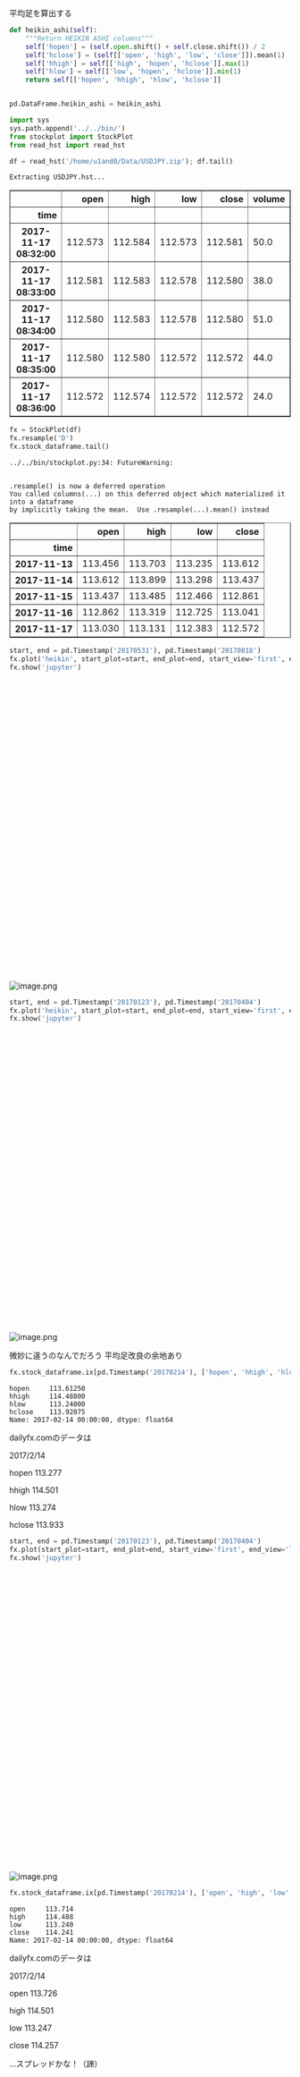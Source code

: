 
平均足を算出する

```python
def heikin_ashi(self):
    """Return HEIKIN ASHI columns"""
    self['hopen'] = (self.open.shift() + self.close.shift()) / 2
    self['hclose'] = (self[['open', 'high', 'low', 'close']]).mean(1)
    self['hhigh'] = self[['high', 'hopen', 'hclose']].max(1)
    self['hlow'] = self[['low', 'hopen', 'hclose']].min(1)
    return self[['hopen', 'hhigh', 'hlow', 'hclose']]


pd.DataFrame.heikin_ashi = heikin_ashi
```


```python
import sys
sys.path.append('../../bin/')
from stockplot import StockPlot
from read_hst import read_hst
```


<script>requirejs.config({paths: { 'plotly': ['https://cdn.plot.ly/plotly-latest.min']},});if(!window.Plotly) {{require(['plotly'],function(plotly) {window.Plotly=plotly;});}}</script>



```python
df = read_hst('/home/u1and0/Data/USDJPY.zip'); df.tail()
```

    Extracting USDJPY.hst...





<div>
<style scoped>
    .dataframe tbody tr th:only-of-type {
        vertical-align: middle;
    }

    .dataframe tbody tr th {
        vertical-align: top;
    }

    .dataframe thead th {
        text-align: right;
    }
</style>
<table border="1" class="dataframe">
  <thead>
    <tr style="text-align: right;">
      <th></th>
      <th>open</th>
      <th>high</th>
      <th>low</th>
      <th>close</th>
      <th>volume</th>
    </tr>
    <tr>
      <th>time</th>
      <th></th>
      <th></th>
      <th></th>
      <th></th>
      <th></th>
    </tr>
  </thead>
  <tbody>
    <tr>
      <th>2017-11-17 08:32:00</th>
      <td>112.573</td>
      <td>112.584</td>
      <td>112.573</td>
      <td>112.581</td>
      <td>50.0</td>
    </tr>
    <tr>
      <th>2017-11-17 08:33:00</th>
      <td>112.581</td>
      <td>112.583</td>
      <td>112.578</td>
      <td>112.580</td>
      <td>38.0</td>
    </tr>
    <tr>
      <th>2017-11-17 08:34:00</th>
      <td>112.580</td>
      <td>112.583</td>
      <td>112.578</td>
      <td>112.580</td>
      <td>51.0</td>
    </tr>
    <tr>
      <th>2017-11-17 08:35:00</th>
      <td>112.580</td>
      <td>112.580</td>
      <td>112.572</td>
      <td>112.572</td>
      <td>44.0</td>
    </tr>
    <tr>
      <th>2017-11-17 08:36:00</th>
      <td>112.572</td>
      <td>112.574</td>
      <td>112.572</td>
      <td>112.572</td>
      <td>24.0</td>
    </tr>
  </tbody>
</table>
</div>




```python
fx = StockPlot(df)
fx.resample('D')
fx.stock_dataframe.tail()
```

    ../../bin/stockplot.py:34: FutureWarning:
    
    
    .resample() is now a deferred operation
    You called columns(...) on this deferred object which materialized it into a dataframe
    by implicitly taking the mean.  Use .resample(...).mean() instead
    





<div>
<style scoped>
    .dataframe tbody tr th:only-of-type {
        vertical-align: middle;
    }

    .dataframe tbody tr th {
        vertical-align: top;
    }

    .dataframe thead th {
        text-align: right;
    }
</style>
<table border="1" class="dataframe">
  <thead>
    <tr style="text-align: right;">
      <th></th>
      <th>open</th>
      <th>high</th>
      <th>low</th>
      <th>close</th>
    </tr>
    <tr>
      <th>time</th>
      <th></th>
      <th></th>
      <th></th>
      <th></th>
    </tr>
  </thead>
  <tbody>
    <tr>
      <th>2017-11-13</th>
      <td>113.456</td>
      <td>113.703</td>
      <td>113.235</td>
      <td>113.612</td>
    </tr>
    <tr>
      <th>2017-11-14</th>
      <td>113.612</td>
      <td>113.899</td>
      <td>113.298</td>
      <td>113.437</td>
    </tr>
    <tr>
      <th>2017-11-15</th>
      <td>113.437</td>
      <td>113.485</td>
      <td>112.466</td>
      <td>112.861</td>
    </tr>
    <tr>
      <th>2017-11-16</th>
      <td>112.862</td>
      <td>113.319</td>
      <td>112.725</td>
      <td>113.041</td>
    </tr>
    <tr>
      <th>2017-11-17</th>
      <td>113.030</td>
      <td>113.131</td>
      <td>112.383</td>
      <td>112.572</td>
    </tr>
  </tbody>
</table>
</div>




```python
start, end = pd.Timestamp('20170531'), pd.Timestamp('20170818')
fx.plot('heikin', start_plot=start, end_plot=end, start_view='first', end_view='last')
fx.show('jupyter')
```


<div id="6ad69fc4-76d0-4a03-8eb9-c04ec82dd812" style="height: 525px; width: 100%;" class="plotly-graph-div"></div><script type="text/javascript">require(["plotly"], function(Plotly) { window.PLOTLYENV=window.PLOTLYENV || {};window.PLOTLYENV.BASE_URL="https://plot.ly";Plotly.newPlot("6ad69fc4-76d0-4a03-8eb9-c04ec82dd812", [{"type": "box", "x": ["2017-06-01", "2017-06-01", "2017-06-01", "2017-06-01", "2017-06-01", "2017-06-01", "2017-06-08", "2017-06-08", "2017-06-08", "2017-06-08", "2017-06-08", "2017-06-08", "2017-06-09", "2017-06-09", "2017-06-09", "2017-06-09", "2017-06-09", "2017-06-09", "2017-06-10", "2017-06-10", "2017-06-10", "2017-06-10", "2017-06-10", "2017-06-10", "2017-06-15", "2017-06-15", "2017-06-15", "2017-06-15", "2017-06-15", "2017-06-15", "2017-06-16", "2017-06-16", "2017-06-16", "2017-06-16", "2017-06-16", "2017-06-16", "2017-06-19", "2017-06-19", "2017-06-19", "2017-06-19", "2017-06-19", "2017-06-19", "2017-06-20", "2017-06-20", "2017-06-20", "2017-06-20", "2017-06-20", "2017-06-20", "2017-06-24", "2017-06-24", "2017-06-24", "2017-06-24", "2017-06-24", "2017-06-24", "2017-06-26", "2017-06-26", "2017-06-26", "2017-06-26", "2017-06-26", "2017-06-26", "2017-06-27", "2017-06-27", "2017-06-27", "2017-06-27", "2017-06-27", "2017-06-27", "2017-06-28", "2017-06-28", "2017-06-28", "2017-06-28", "2017-06-28", "2017-06-28", "2017-06-29", "2017-06-29", "2017-06-29", "2017-06-29", "2017-06-29", "2017-06-29", "2017-06-30", "2017-06-30", "2017-06-30", "2017-06-30", "2017-06-30", "2017-06-30", "2017-07-01", "2017-07-01", "2017-07-01", "2017-07-01", "2017-07-01", "2017-07-01", "2017-07-03", "2017-07-03", "2017-07-03", "2017-07-03", "2017-07-03", "2017-07-03", "2017-07-04", "2017-07-04", "2017-07-04", "2017-07-04", "2017-07-04", "2017-07-04", "2017-07-07", "2017-07-07", "2017-07-07", "2017-07-07", "2017-07-07", "2017-07-07", "2017-07-08", "2017-07-08", "2017-07-08", "2017-07-08", "2017-07-08", "2017-07-08", "2017-07-10", "2017-07-10", "2017-07-10", "2017-07-10", "2017-07-10", "2017-07-10", "2017-07-11", "2017-07-11", "2017-07-11", "2017-07-11", "2017-07-11", "2017-07-11", "2017-07-17", "2017-07-17", "2017-07-17", "2017-07-17", "2017-07-17", "2017-07-17", "2017-07-25", "2017-07-25", "2017-07-25", "2017-07-25", "2017-07-25", "2017-07-25", "2017-07-26", "2017-07-26", "2017-07-26", "2017-07-26", "2017-07-26", "2017-07-26", "2017-08-02", "2017-08-02", "2017-08-02", "2017-08-02", "2017-08-02", "2017-08-02", "2017-08-04", "2017-08-04", "2017-08-04", "2017-08-04", "2017-08-04", "2017-08-04", "2017-08-05", "2017-08-05", "2017-08-05", "2017-08-05", "2017-08-05", "2017-08-05", "2017-08-07", "2017-08-07", "2017-08-07", "2017-08-07", "2017-08-07", "2017-08-07", "2017-08-13", "2017-08-13", "2017-08-13", "2017-08-13", "2017-08-13", "2017-08-13", "2017-08-14", "2017-08-14", "2017-08-14", "2017-08-14", "2017-08-14", "2017-08-14", "2017-08-15", "2017-08-15", "2017-08-15", "2017-08-15", "2017-08-15", "2017-08-15", "2017-08-16", "2017-08-16", "2017-08-16", "2017-08-16", "2017-08-16", "2017-08-16"], "y": [110.669, 110.7885, 111.05474999999998, 111.05474999999998, 111.05474999999998, 111.471, 109.371, 109.582, 109.87625, 109.87625, 109.87625, 110.372, 109.727, 109.881, 110.20125000000002, 110.20125000000002, 110.20125000000002, 110.801, 110.1385, 110.1385, 110.312, 110.312, 110.312, 110.312, 109.258, 109.792, 110.16325, 110.16325, 110.16325, 110.968, 110.2135, 110.2135, 110.94600000000001, 110.94600000000001, 110.94600000000001, 111.406, 110.716, 110.838, 111.16999999999999, 111.16999999999999, 111.16999999999999, 111.589, 111.1875, 111.1875, 111.5015, 111.5015, 111.5015, 111.776, 111.2595, 111.2595, 111.263, 111.263, 111.263, 111.263, 111.11, 111.147, 111.5, 111.5, 111.5, 111.934, 111.452, 111.47800000000001, 112.013, 112.013, 112.013, 112.455, 111.819, 112.07249999999999, 112.19525, 112.19525, 112.19525, 112.405, 111.801, 112.27850000000001, 112.287, 112.287, 112.287, 112.915, 111.719, 112.21600000000001, 112.21825, 112.21825, 112.21825, 112.591, 112.2815, 112.2815, 112.42, 112.42, 112.42, 112.42, 112.049, 112.42, 112.73124999999999, 112.73124999999999, 112.73124999999999, 113.461, 112.70750000000001, 112.70750000000001, 113.19775, 113.19775, 113.19775, 113.44, 113.094, 113.218, 113.5755, 113.5755, 113.5755, 114.168, 113.52000000000001, 113.52000000000001, 113.894, 113.894, 113.894, 113.894, 113.848, 113.8555, 114.002, 114.002, 114.002, 114.291, 113.707, 113.9345, 114.0315, 114.0315, 114.0315, 114.485, 112.318, 112.444, 112.555, 112.555, 112.555, 112.856, 110.817, 111.084, 111.43, 111.43, 111.43, 111.946, 111.05, 111.4785, 111.55975, 111.55975, 111.55975, 112.184, 110.274, 110.29050000000001, 110.57825, 110.57825, 110.57825, 110.973, 109.833, 110.3785, 110.38674999999999, 110.38674999999999, 110.38674999999999, 111.039, 110.3375, 110.3375, 110.666, 110.666, 110.666, 110.666, 110.636, 110.666, 110.73325000000001, 110.73325000000001, 110.73325000000001, 110.908, 109.118, 109.118, 109.147, 109.147, 109.147, 109.147, 109.03, 109.147, 109.38475, 109.38475, 109.38475, 109.789, 109.36, 109.36, 110.17125, 110.17125, 110.17125, 110.837, 110.019, 110.126, 110.44075000000001, 110.44075000000001, 110.44075000000001, 110.938], "whiskerwidth": 0, "boxpoints": false, "fillcolor": "#3D9970", "showlegend": false, "name": "Increasing", "line": {"color": "#3D9970"}}, {"type": "box", "x": ["2017-05-31", "2017-05-31", "2017-05-31", "2017-05-31", "2017-05-31", "2017-05-31", "2017-06-02", "2017-06-02", "2017-06-02", "2017-06-02", "2017-06-02", "2017-06-02", "2017-06-03", "2017-06-03", "2017-06-03", "2017-06-03", "2017-06-03", "2017-06-03", "2017-06-05", "2017-06-05", "2017-06-05", "2017-06-05", "2017-06-05", "2017-06-05", "2017-06-06", "2017-06-06", "2017-06-06", "2017-06-06", "2017-06-06", "2017-06-06", "2017-06-07", "2017-06-07", "2017-06-07", "2017-06-07", "2017-06-07", "2017-06-07", "2017-06-11", "2017-06-11", "2017-06-11", "2017-06-11", "2017-06-11", "2017-06-11", "2017-06-12", "2017-06-12", "2017-06-12", "2017-06-12", "2017-06-12", "2017-06-12", "2017-06-13", "2017-06-13", "2017-06-13", "2017-06-13", "2017-06-13", "2017-06-13", "2017-06-14", "2017-06-14", "2017-06-14", "2017-06-14", "2017-06-14", "2017-06-14", "2017-06-17", "2017-06-17", "2017-06-17", "2017-06-17", "2017-06-17", "2017-06-17", "2017-06-18", "2017-06-18", "2017-06-18", "2017-06-18", "2017-06-18", "2017-06-18", "2017-06-21", "2017-06-21", "2017-06-21", "2017-06-21", "2017-06-21", "2017-06-21", "2017-06-22", "2017-06-22", "2017-06-22", "2017-06-22", "2017-06-22", "2017-06-22", "2017-06-23", "2017-06-23", "2017-06-23", "2017-06-23", "2017-06-23", "2017-06-23", "2017-06-25", "2017-06-25", "2017-06-25", "2017-06-25", "2017-06-25", "2017-06-25", "2017-07-05", "2017-07-05", "2017-07-05", "2017-07-05", "2017-07-05", "2017-07-05", "2017-07-06", "2017-07-06", "2017-07-06", "2017-07-06", "2017-07-06", "2017-07-06", "2017-07-09", "2017-07-09", "2017-07-09", "2017-07-09", "2017-07-09", "2017-07-09", "2017-07-12", "2017-07-12", "2017-07-12", "2017-07-12", "2017-07-12", "2017-07-12", "2017-07-13", "2017-07-13", "2017-07-13", "2017-07-13", "2017-07-13", "2017-07-13", "2017-07-14", "2017-07-14", "2017-07-14", "2017-07-14", "2017-07-14", "2017-07-14", "2017-07-15", "2017-07-15", "2017-07-15", "2017-07-15", "2017-07-15", "2017-07-15", "2017-07-16", "2017-07-16", "2017-07-16", "2017-07-16", "2017-07-16", "2017-07-16", "2017-07-18", "2017-07-18", "2017-07-18", "2017-07-18", "2017-07-18", "2017-07-18", "2017-07-19", "2017-07-19", "2017-07-19", "2017-07-19", "2017-07-19", "2017-07-19", "2017-07-20", "2017-07-20", "2017-07-20", "2017-07-20", "2017-07-20", "2017-07-20", "2017-07-21", "2017-07-21", "2017-07-21", "2017-07-21", "2017-07-21", "2017-07-21", "2017-07-22", "2017-07-22", "2017-07-22", "2017-07-22", "2017-07-22", "2017-07-22", "2017-07-24", "2017-07-24", "2017-07-24", "2017-07-24", "2017-07-24", "2017-07-24", "2017-07-27", "2017-07-27", "2017-07-27", "2017-07-27", "2017-07-27", "2017-07-27", "2017-07-28", "2017-07-28", "2017-07-28", "2017-07-28", "2017-07-28", "2017-07-28", "2017-07-29", "2017-07-29", "2017-07-29", "2017-07-29", "2017-07-29", "2017-07-29", "2017-07-30", "2017-07-30", "2017-07-30", "2017-07-30", "2017-07-30", "2017-07-30", "2017-07-31", "2017-07-31", "2017-07-31", "2017-07-31", "2017-07-31", "2017-07-31", "2017-08-01", "2017-08-01", "2017-08-01", "2017-08-01", "2017-08-01", "2017-08-01", "2017-08-03", "2017-08-03", "2017-08-03", "2017-08-03", "2017-08-03", "2017-08-03", "2017-08-08", "2017-08-08", "2017-08-08", "2017-08-08", "2017-08-08", "2017-08-08", "2017-08-09", "2017-08-09", "2017-08-09", "2017-08-09", "2017-08-09", "2017-08-09", "2017-08-10", "2017-08-10", "2017-08-10", "2017-08-10", "2017-08-10", "2017-08-10", "2017-08-11", "2017-08-11", "2017-08-11", "2017-08-11", "2017-08-11", "2017-08-11", "2017-08-12", "2017-08-12", "2017-08-12", "2017-08-12", "2017-08-12", "2017-08-12", "2017-08-17", "2017-08-17", "2017-08-17", "2017-08-17", "2017-08-17", "2017-08-17", "2017-08-18", "2017-08-18", "2017-08-18", "2017-08-18", "2017-08-18", "2017-08-18"], "y": [110.474, 111.01650000000001, 110.81675, 110.81675, 110.81675, 111.216, 110.32, 111.0395, 110.94749999999999, 110.94749999999999, 110.94749999999999, 111.699, 110.441, 110.88550000000001, 110.441, 110.441, 110.441, 110.88550000000001, 110.217, 110.441, 110.42875, 110.42875, 110.42875, 110.72, 109.216, 110.389, 109.89349999999999, 109.89349999999999, 109.89349999999999, 110.516, 109.106, 109.92099999999999, 109.53525, 109.53525, 109.53525, 109.92099999999999, 110.3, 110.312, 110.3, 110.3, 110.3, 110.312, 109.622, 110.3, 110.0675, 110.0675, 110.0675, 110.429, 109.777, 110.1095, 109.99799999999999, 109.99799999999999, 109.99799999999999, 110.26, 108.799, 109.9775, 109.67875000000001, 109.67875000000001, 109.67875000000001, 110.332, 110.853, 110.871, 110.853, 110.853, 110.853, 110.871, 110.807, 110.853, 110.838, 110.838, 110.838, 110.869, 111.058, 111.4665, 111.4015, 111.4015, 111.4015, 111.728, 110.939, 111.41, 111.26249999999999, 111.26249999999999, 111.26249999999999, 111.437, 111.093, 111.337, 111.25775000000002, 111.25775000000002, 111.25775000000002, 111.419, 111.124, 111.263, 111.14125, 111.14125, 111.14125, 111.263, 112.814, 113.311, 113.24875, 113.24875, 113.24875, 113.675, 112.876, 113.253, 113.19275, 113.19275, 113.19275, 113.459, 113.846, 113.894, 113.85575, 113.85575, 113.85575, 113.894, 112.916, 113.96700000000001, 113.485, 113.485, 113.485, 113.96700000000001, 112.848, 113.534, 113.19250000000001, 113.19250000000001, 113.19250000000001, 113.534, 112.257, 113.203, 112.90350000000001, 112.90350000000001, 112.90350000000001, 113.566, 112.514, 112.8955, 112.514, 112.514, 112.514, 112.8955, 112.444, 112.514, 112.444, 112.444, 112.444, 112.514, 111.675, 112.523, 112.2485, 112.2485, 112.2485, 112.678, 111.545, 112.32050000000001, 111.93449999999999, 111.93449999999999, 111.93449999999999, 112.32050000000001, 111.471, 111.9855, 111.92025000000001, 111.92025000000001, 111.92025000000001, 112.408, 111.002, 111.90100000000001, 111.51950000000001, 111.51950000000001, 111.51950000000001, 112.066, 111.129, 111.505, 111.129, 111.129, 111.129, 111.505, 110.611, 111.129, 111.02175, 111.02175, 111.02175, 111.308, 110.771, 111.5025, 111.2075, 111.2075, 111.2075, 111.7, 110.539, 111.1795, 110.94775, 110.94775, 110.94775, 111.319, 110.723, 110.9665, 110.723, 110.723, 110.723, 110.9665, 110.627, 110.723, 110.6325, 110.6325, 110.6325, 110.723, 110.204, 110.6325, 110.46199999999999, 110.46199999999999, 110.46199999999999, 110.762, 109.912, 110.441, 110.268, 110.268, 110.268, 110.579, 109.851, 110.53299999999999, 110.35600000000001, 110.35600000000001, 110.35600000000001, 110.816, 110.238, 110.6945, 110.5165, 110.5165, 110.5165, 110.818, 109.551, 110.505, 110.062, 110.062, 110.062, 110.505, 109.142, 110.174, 109.62525, 109.62525, 109.62525, 110.174, 108.714, 109.595, 109.098, 109.098, 109.098, 109.595, 109.118, 109.143, 109.118, 109.118, 109.118, 109.143, 109.435, 110.40299999999999, 109.8785, 109.8785, 109.8785, 110.40299999999999, 108.591, 109.8615, 109.22725, 109.22725, 109.22725, 109.8615], "whiskerwidth": 0, "boxpoints": false, "fillcolor": "#FF4136", "showlegend": false, "line": {"color": "#FF4136"}, "name": "Decreasing"}], {"xaxis": {"showgrid": true, "range": [1496188800000.0, 1503014400000.0]}, "yaxis": {"autorange": true}}, {"showLink": true, "linkText": "Export to plot.ly"})});</script>


![image.png](attachment:image.png)


```python
start, end = pd.Timestamp('20170123'), pd.Timestamp('20170404')
fx.plot('heikin', start_plot=start, end_plot=end, start_view='first', end_view='last')
fx.show('jupyter')
```


<div id="9071b347-a69a-4cfa-ac96-09f591869c6b" style="height: 525px; width: 100%;" class="plotly-graph-div"></div><script type="text/javascript">require(["plotly"], function(Plotly) { window.PLOTLYENV=window.PLOTLYENV || {};window.PLOTLYENV.BASE_URL="https://plot.ly";Plotly.newPlot("9071b347-a69a-4cfa-ac96-09f591869c6b", [{"type": "box", "x": ["2017-01-25", "2017-01-25", "2017-01-25", "2017-01-25", "2017-01-25", "2017-01-25", "2017-01-26", "2017-01-26", "2017-01-26", "2017-01-26", "2017-01-26", "2017-01-26", "2017-01-27", "2017-01-27", "2017-01-27", "2017-01-27", "2017-01-27", "2017-01-27", "2017-02-08", "2017-02-08", "2017-02-08", "2017-02-08", "2017-02-08", "2017-02-08", "2017-02-09", "2017-02-09", "2017-02-09", "2017-02-09", "2017-02-09", "2017-02-09", "2017-02-10", "2017-02-10", "2017-02-10", "2017-02-10", "2017-02-10", "2017-02-10", "2017-02-12", "2017-02-12", "2017-02-12", "2017-02-12", "2017-02-12", "2017-02-12", "2017-02-13", "2017-02-13", "2017-02-13", "2017-02-13", "2017-02-13", "2017-02-13", "2017-02-14", "2017-02-14", "2017-02-14", "2017-02-14", "2017-02-14", "2017-02-14", "2017-02-15", "2017-02-15", "2017-02-15", "2017-02-15", "2017-02-15", "2017-02-15", "2017-02-21", "2017-02-21", "2017-02-21", "2017-02-21", "2017-02-21", "2017-02-21", "2017-02-22", "2017-02-22", "2017-02-22", "2017-02-22", "2017-02-22", "2017-02-22", "2017-02-27", "2017-02-27", "2017-02-27", "2017-02-27", "2017-02-27", "2017-02-27", "2017-03-01", "2017-03-01", "2017-03-01", "2017-03-01", "2017-03-01", "2017-03-01", "2017-03-02", "2017-03-02", "2017-03-02", "2017-03-02", "2017-03-02", "2017-03-02", "2017-03-03", "2017-03-03", "2017-03-03", "2017-03-03", "2017-03-03", "2017-03-03", "2017-03-07", "2017-03-07", "2017-03-07", "2017-03-07", "2017-03-07", "2017-03-07", "2017-03-08", "2017-03-08", "2017-03-08", "2017-03-08", "2017-03-08", "2017-03-08", "2017-03-09", "2017-03-09", "2017-03-09", "2017-03-09", "2017-03-09", "2017-03-09", "2017-03-10", "2017-03-10", "2017-03-10", "2017-03-10", "2017-03-10", "2017-03-10", "2017-03-13", "2017-03-13", "2017-03-13", "2017-03-13", "2017-03-13", "2017-03-13", "2017-03-14", "2017-03-14", "2017-03-14", "2017-03-14", "2017-03-14", "2017-03-14", "2017-03-24", "2017-03-24", "2017-03-24", "2017-03-24", "2017-03-24", "2017-03-24", "2017-03-28", "2017-03-28", "2017-03-28", "2017-03-28", "2017-03-28", "2017-03-28", "2017-03-29", "2017-03-29", "2017-03-29", "2017-03-29", "2017-03-29", "2017-03-29", "2017-03-30", "2017-03-30", "2017-03-30", "2017-03-30", "2017-03-30", "2017-03-30", "2017-03-31", "2017-03-31", "2017-03-31", "2017-03-31", "2017-03-31", "2017-03-31"], "y": [113.027, 113.2215, 113.502, 113.502, 113.502, 113.977, 113.039, 113.50200000000001, 113.91075, 113.91075, 113.91075, 114.847, 113.8785, 113.8785, 114.82825, 114.82825, 114.82825, 115.365, 111.621, 112.0405, 112.10475, 112.10475, 112.10475, 112.534, 111.728, 112.132, 112.55325, 112.55325, 112.55325, 113.337, 112.574, 112.574, 113.27425000000001, 113.27425000000001, 113.27425000000001, 113.847, 113.199, 113.199, 113.512, 113.512, 113.512, 113.512, 113.428, 113.512, 113.703, 113.703, 113.703, 114.159, 113.24, 113.6125, 113.92075, 113.92075, 113.92075, 114.488, 113.852, 113.97749999999999, 114.29525, 114.29525, 114.29525, 114.946, 112.9605, 112.9605, 113.38825, 113.38825, 113.38825, 113.767, 112.897, 113.3605, 113.3885, 113.3885, 113.3885, 113.719, 111.908, 112.342, 112.391, 112.391, 112.391, 112.83, 112.29, 112.5075, 113.065, 113.065, 113.065, 114.038, 112.96600000000001, 112.96600000000001, 114.054, 114.054, 114.054, 114.582, 113.888, 114.0035, 114.225, 114.225, 114.225, 114.737, 113.718, 113.8655, 113.92875000000001, 113.92875000000001, 113.92875000000001, 114.143, 113.6, 113.92699999999999, 114.16724999999998, 114.16724999999998, 114.16724999999998, 114.746, 114.16149999999999, 114.16149999999999, 114.62525, 114.62525, 114.62525, 114.967, 114.629, 114.629, 114.95299999999999, 114.95299999999999, 114.95299999999999, 115.493, 114.473, 114.713, 114.74025, 114.74025, 114.74025, 114.908, 114.509, 114.78999999999999, 114.81700000000001, 114.81700000000001, 114.81700000000001, 115.184, 110.616, 111.019, 111.06475, 111.06475, 111.06475, 111.471, 110.168, 110.74600000000001, 110.778, 110.778, 110.778, 111.191, 110.707, 110.8765, 111.0345, 111.0345, 111.0345, 111.302, 110.931, 111.0645, 111.44449999999999, 111.44449999999999, 111.44449999999999, 111.932, 111.232, 111.45750000000001, 111.66775, 111.66775, 111.66775, 112.186], "whiskerwidth": 0, "boxpoints": false, "fillcolor": "#3D9970", "showlegend": false, "name": "Increasing", "line": {"color": "#3D9970"}}, {"type": "box", "x": ["2017-01-23", "2017-01-23", "2017-01-23", "2017-01-23", "2017-01-23", "2017-01-23", "2017-01-24", "2017-01-24", "2017-01-24", "2017-01-24", "2017-01-24", "2017-01-24", "2017-01-30", "2017-01-30", "2017-01-30", "2017-01-30", "2017-01-30", "2017-01-30", "2017-01-31", "2017-01-31", "2017-01-31", "2017-01-31", "2017-01-31", "2017-01-31", "2017-02-01", "2017-02-01", "2017-02-01", "2017-02-01", "2017-02-01", "2017-02-01", "2017-02-02", "2017-02-02", "2017-02-02", "2017-02-02", "2017-02-02", "2017-02-02", "2017-02-03", "2017-02-03", "2017-02-03", "2017-02-03", "2017-02-03", "2017-02-03", "2017-02-06", "2017-02-06", "2017-02-06", "2017-02-06", "2017-02-06", "2017-02-06", "2017-02-07", "2017-02-07", "2017-02-07", "2017-02-07", "2017-02-07", "2017-02-07", "2017-02-16", "2017-02-16", "2017-02-16", "2017-02-16", "2017-02-16", "2017-02-16", "2017-02-17", "2017-02-17", "2017-02-17", "2017-02-17", "2017-02-17", "2017-02-17", "2017-02-20", "2017-02-20", "2017-02-20", "2017-02-20", "2017-02-20", "2017-02-20", "2017-02-23", "2017-02-23", "2017-02-23", "2017-02-23", "2017-02-23", "2017-02-23", "2017-02-24", "2017-02-24", "2017-02-24", "2017-02-24", "2017-02-24", "2017-02-24", "2017-02-28", "2017-02-28", "2017-02-28", "2017-02-28", "2017-02-28", "2017-02-28", "2017-03-04", "2017-03-04", "2017-03-04", "2017-03-04", "2017-03-04", "2017-03-04", "2017-03-06", "2017-03-06", "2017-03-06", "2017-03-06", "2017-03-06", "2017-03-06", "2017-03-11", "2017-03-11", "2017-03-11", "2017-03-11", "2017-03-11", "2017-03-11", "2017-03-12", "2017-03-12", "2017-03-12", "2017-03-12", "2017-03-12", "2017-03-12", "2017-03-15", "2017-03-15", "2017-03-15", "2017-03-15", "2017-03-15", "2017-03-15", "2017-03-16", "2017-03-16", "2017-03-16", "2017-03-16", "2017-03-16", "2017-03-16", "2017-03-17", "2017-03-17", "2017-03-17", "2017-03-17", "2017-03-17", "2017-03-17", "2017-03-19", "2017-03-19", "2017-03-19", "2017-03-19", "2017-03-19", "2017-03-19", "2017-03-20", "2017-03-20", "2017-03-20", "2017-03-20", "2017-03-20", "2017-03-20", "2017-03-21", "2017-03-21", "2017-03-21", "2017-03-21", "2017-03-21", "2017-03-21", "2017-03-22", "2017-03-22", "2017-03-22", "2017-03-22", "2017-03-22", "2017-03-22", "2017-03-23", "2017-03-23", "2017-03-23", "2017-03-23", "2017-03-23", "2017-03-23", "2017-03-27", "2017-03-27", "2017-03-27", "2017-03-27", "2017-03-27", "2017-03-27", "2017-04-03", "2017-04-03", "2017-04-03", "2017-04-03", "2017-04-03", "2017-04-03", "2017-04-04", "2017-04-04", "2017-04-04", "2017-04-04", "2017-04-04", "2017-04-04"], "y": [112.675, 114.6985, 113.49975, 113.49975, 113.49975, 114.6985, 112.513, 113.457, 113.21000000000001, 113.21000000000001, 113.21000000000001, 113.884, 113.44, 114.78399999999999, 114.2155, 114.2155, 114.2155, 114.942, 112.07, 114.24000000000001, 113.13775, 113.13775, 113.13775, 114.24000000000001, 112.628, 113.26400000000001, 113.13225, 113.13225, 113.13225, 113.942, 112.042, 112.9795, 112.8365, 112.8365, 112.8365, 113.35, 112.305, 112.977, 112.781, 112.781, 112.781, 113.448, 111.613, 112.68549999999999, 112.13, 112.13, 112.13, 112.766, 111.583, 112.07050000000001, 112.05774999999998, 112.05774999999998, 112.05774999999998, 112.567, 113.075, 114.19149999999999, 113.6775, 113.6775, 113.6775, 114.297, 112.608, 113.66900000000001, 113.04400000000001, 113.04400000000001, 113.04400000000001, 113.66900000000001, 112.782, 113.03800000000001, 112.98249999999999, 112.98249999999999, 112.98249999999999, 113.227, 112.54, 113.469, 112.96375, 112.96375, 112.96375, 113.469, 111.924, 112.934, 112.38825, 112.38825, 112.38825, 112.945, 111.679, 112.41300000000001, 112.37599999999999, 112.37599999999999, 112.37599999999999, 112.81, 113.799, 114.1375, 113.9485, 113.9485, 113.9485, 114.1375, 113.549, 113.9675, 113.85075, 113.85075, 113.85075, 114.123, 114.654, 114.837, 114.726, 114.726, 114.726, 114.837, 114.713, 114.739, 114.713, 114.713, 114.713, 114.739, 113.163, 114.7875, 114.0275, 114.0275, 114.0275, 114.874, 112.896, 114.0365, 113.2705, 113.2705, 113.2705, 114.0365, 112.554, 113.3245, 112.99674999999999, 112.99674999999999, 112.99674999999999, 113.482, 112.652, 112.9755, 112.66499999999999, 112.66499999999999, 112.66499999999999, 112.9755, 112.446, 112.66499999999999, 112.6265, 112.6265, 112.6265, 112.887, 111.533, 112.5865, 112.15350000000001, 112.15350000000001, 112.15350000000001, 112.858, 110.721, 112.1115, 111.33324999999999, 111.33324999999999, 111.33324999999999, 112.1115, 110.618, 111.4145, 111.05624999999999, 111.05624999999999, 111.05624999999999, 111.569, 110.1, 111.086, 110.6565, 110.6565, 110.6565, 111.086, 110.846, 111.6265, 111.16199999999999, 111.16199999999999, 111.16199999999999, 111.6265, 110.259, 111.112, 110.68974999999999, 110.68974999999999, 110.68974999999999, 111.112], "whiskerwidth": 0, "boxpoints": false, "fillcolor": "#FF4136", "showlegend": false, "line": {"color": "#FF4136"}, "name": "Decreasing"}], {"xaxis": {"showgrid": true, "range": [1485129600000.0, 1491264000000.0]}, "yaxis": {"autorange": true}}, {"showLink": true, "linkText": "Export to plot.ly"})});</script>


![image.png](attachment:image.png)

微妙に違うのなんでだろう
平均足改良の余地あり


```python
fx.stock_dataframe.ix[pd.Timestamp('20170214'), ['hopen', 'hhigh', 'hlow', 'hclose']]
```




    hopen     113.61250
    hhigh     114.48800
    hlow      113.24000
    hclose    113.92075
    Name: 2017-02-14 00:00:00, dtype: float64



dailyfx.comのデータは

2017/2/14

hopen    113.277

hhigh    114.501

hlow     113.274

hclose   113.933


```python
start, end = pd.Timestamp('20170123'), pd.Timestamp('20170404')
fx.plot(start_plot=start, end_plot=end, start_view='first', end_view='last')
fx.show('jupyter')
```


<div id="acd2753f-e2e2-4559-9c4b-1f0f64b74910" style="height: 525px; width: 100%;" class="plotly-graph-div"></div><script type="text/javascript">require(["plotly"], function(Plotly) { window.PLOTLYENV=window.PLOTLYENV || {};window.PLOTLYENV.BASE_URL="https://plot.ly";Plotly.newPlot("acd2753f-e2e2-4559-9c4b-1f0f64b74910", [{"type": "box", "x": ["2017-01-24", "2017-01-24", "2017-01-24", "2017-01-24", "2017-01-24", "2017-01-24", "2017-01-26", "2017-01-26", "2017-01-26", "2017-01-26", "2017-01-26", "2017-01-26", "2017-01-27", "2017-01-27", "2017-01-27", "2017-01-27", "2017-01-27", "2017-01-27", "2017-02-01", "2017-02-01", "2017-02-01", "2017-02-01", "2017-02-01", "2017-02-01", "2017-02-07", "2017-02-07", "2017-02-07", "2017-02-07", "2017-02-07", "2017-02-07", "2017-02-09", "2017-02-09", "2017-02-09", "2017-02-09", "2017-02-09", "2017-02-09", "2017-02-13", "2017-02-13", "2017-02-13", "2017-02-13", "2017-02-13", "2017-02-13", "2017-02-14", "2017-02-14", "2017-02-14", "2017-02-14", "2017-02-14", "2017-02-14", "2017-02-20", "2017-02-20", "2017-02-20", "2017-02-20", "2017-02-20", "2017-02-20", "2017-02-21", "2017-02-21", "2017-02-21", "2017-02-21", "2017-02-21", "2017-02-21", "2017-02-27", "2017-02-27", "2017-02-27", "2017-02-27", "2017-02-27", "2017-02-27", "2017-03-01", "2017-03-01", "2017-03-01", "2017-03-01", "2017-03-01", "2017-03-01", "2017-03-02", "2017-03-02", "2017-03-02", "2017-03-02", "2017-03-02", "2017-03-02", "2017-03-04", "2017-03-04", "2017-03-04", "2017-03-04", "2017-03-04", "2017-03-04", "2017-03-06", "2017-03-06", "2017-03-06", "2017-03-06", "2017-03-06", "2017-03-06", "2017-03-07", "2017-03-07", "2017-03-07", "2017-03-07", "2017-03-07", "2017-03-07", "2017-03-08", "2017-03-08", "2017-03-08", "2017-03-08", "2017-03-08", "2017-03-08", "2017-03-09", "2017-03-09", "2017-03-09", "2017-03-09", "2017-03-09", "2017-03-09", "2017-03-13", "2017-03-13", "2017-03-13", "2017-03-13", "2017-03-13", "2017-03-13", "2017-03-24", "2017-03-24", "2017-03-24", "2017-03-24", "2017-03-24", "2017-03-24", "2017-03-28", "2017-03-28", "2017-03-28", "2017-03-28", "2017-03-28", "2017-03-28", "2017-03-30", "2017-03-30", "2017-03-30", "2017-03-30", "2017-03-30", "2017-03-30"], "y": [112.513, 112.68, 113.763, 113.763, 113.763, 113.884, 113.039, 113.254, 114.503, 114.503, 114.503, 114.847, 114.38, 114.506, 115.062, 115.062, 115.062, 115.365, 112.628, 112.771, 113.188, 113.188, 113.188, 113.942, 111.583, 111.713, 112.368, 112.368, 112.368, 112.567, 111.728, 111.922, 113.226, 113.226, 113.226, 113.337, 113.428, 113.508, 113.717, 113.717, 113.717, 114.159, 113.24, 113.714, 114.241, 114.241, 114.241, 114.488, 112.782, 112.855, 113.066, 113.066, 113.066, 113.227, 113.065, 113.066, 113.655, 113.655, 113.655, 113.767, 111.908, 112.105, 112.721, 112.721, 112.721, 112.83, 112.29, 112.297, 113.635, 113.635, 113.635, 114.038, 113.627, 113.634, 114.373, 114.373, 114.373, 114.582, 113.799, 113.9, 114.035, 114.035, 114.035, 114.06, 113.549, 113.855, 113.876, 113.876, 113.876, 114.123, 113.718, 113.874, 113.98, 113.98, 113.98, 114.143, 113.6, 113.988, 114.335, 114.335, 114.335, 114.746, 114.276, 114.334, 114.924, 114.924, 114.924, 114.967, 114.473, 114.713, 114.867, 114.867, 114.867, 114.908, 110.616, 110.901, 111.271, 111.271, 111.271, 111.471, 110.168, 110.635, 111.118, 111.118, 111.118, 111.191, 110.931, 111.025, 111.89, 111.89, 111.89, 111.932], "whiskerwidth": 0, "boxpoints": false, "fillcolor": "#3D9970", "showlegend": false, "name": "Increasing", "line": {"color": "#3D9970"}}, {"type": "box", "x": ["2017-01-23", "2017-01-23", "2017-01-23", "2017-01-23", "2017-01-23", "2017-01-23", "2017-01-25", "2017-01-25", "2017-01-25", "2017-01-25", "2017-01-25", "2017-01-25", "2017-01-30", "2017-01-30", "2017-01-30", "2017-01-30", "2017-01-30", "2017-01-30", "2017-01-31", "2017-01-31", "2017-01-31", "2017-01-31", "2017-01-31", "2017-01-31", "2017-02-02", "2017-02-02", "2017-02-02", "2017-02-02", "2017-02-02", "2017-02-02", "2017-02-03", "2017-02-03", "2017-02-03", "2017-02-03", "2017-02-03", "2017-02-03", "2017-02-06", "2017-02-06", "2017-02-06", "2017-02-06", "2017-02-06", "2017-02-06", "2017-02-08", "2017-02-08", "2017-02-08", "2017-02-08", "2017-02-08", "2017-02-08", "2017-02-10", "2017-02-10", "2017-02-10", "2017-02-10", "2017-02-10", "2017-02-10", "2017-02-12", "2017-02-12", "2017-02-12", "2017-02-12", "2017-02-12", "2017-02-12", "2017-02-15", "2017-02-15", "2017-02-15", "2017-02-15", "2017-02-15", "2017-02-15", "2017-02-16", "2017-02-16", "2017-02-16", "2017-02-16", "2017-02-16", "2017-02-16", "2017-02-17", "2017-02-17", "2017-02-17", "2017-02-17", "2017-02-17", "2017-02-17", "2017-02-22", "2017-02-22", "2017-02-22", "2017-02-22", "2017-02-22", "2017-02-22", "2017-02-23", "2017-02-23", "2017-02-23", "2017-02-23", "2017-02-23", "2017-02-23", "2017-02-24", "2017-02-24", "2017-02-24", "2017-02-24", "2017-02-24", "2017-02-24", "2017-02-28", "2017-02-28", "2017-02-28", "2017-02-28", "2017-02-28", "2017-02-28", "2017-03-03", "2017-03-03", "2017-03-03", "2017-03-03", "2017-03-03", "2017-03-03", "2017-03-10", "2017-03-10", "2017-03-10", "2017-03-10", "2017-03-10", "2017-03-10", "2017-03-11", "2017-03-11", "2017-03-11", "2017-03-11", "2017-03-11", "2017-03-11", "2017-03-12", "2017-03-12", "2017-03-12", "2017-03-12", "2017-03-12", "2017-03-12", "2017-03-14", "2017-03-14", "2017-03-14", "2017-03-14", "2017-03-14", "2017-03-14", "2017-03-15", "2017-03-15", "2017-03-15", "2017-03-15", "2017-03-15", "2017-03-15", "2017-03-16", "2017-03-16", "2017-03-16", "2017-03-16", "2017-03-16", "2017-03-16", "2017-03-17", "2017-03-17", "2017-03-17", "2017-03-17", "2017-03-17", "2017-03-17", "2017-03-19", "2017-03-19", "2017-03-19", "2017-03-19", "2017-03-19", "2017-03-19", "2017-03-20", "2017-03-20", "2017-03-20", "2017-03-20", "2017-03-20", "2017-03-20", "2017-03-21", "2017-03-21", "2017-03-21", "2017-03-21", "2017-03-21", "2017-03-21", "2017-03-22", "2017-03-22", "2017-03-22", "2017-03-22", "2017-03-22", "2017-03-22", "2017-03-23", "2017-03-23", "2017-03-23", "2017-03-23", "2017-03-23", "2017-03-23", "2017-03-27", "2017-03-27", "2017-03-27", "2017-03-27", "2017-03-27", "2017-03-27", "2017-03-29", "2017-03-29", "2017-03-29", "2017-03-29", "2017-03-29", "2017-03-29", "2017-03-31", "2017-03-31", "2017-03-31", "2017-03-31", "2017-03-31", "2017-03-31", "2017-04-03", "2017-04-03", "2017-04-03", "2017-04-03", "2017-04-03", "2017-04-03", "2017-04-04", "2017-04-04", "2017-04-04", "2017-04-04", "2017-04-04", "2017-04-04"], "y": [112.675, 114.235, 112.679, 112.679, 112.679, 114.41, 113.027, 113.763, 113.241, 113.241, 113.241, 113.977, 113.44, 114.723, 113.757, 113.757, 113.757, 114.942, 112.07, 113.757, 112.771, 112.771, 112.771, 113.953, 112.042, 113.167, 112.787, 112.787, 112.787, 113.35, 112.305, 112.77, 112.601, 112.601, 112.601, 113.448, 111.613, 112.429, 111.712, 111.712, 111.712, 112.766, 111.621, 112.348, 111.916, 111.916, 111.916, 112.534, 112.852, 113.223, 113.175, 113.175, 113.175, 113.847, 113.512, 113.512, 113.512, 113.512, 113.512, 113.512, 113.852, 114.241, 114.142, 114.142, 114.142, 114.946, 113.075, 114.126, 113.212, 113.212, 113.212, 114.297, 112.608, 113.206, 112.87, 112.87, 112.87, 113.492, 112.897, 113.657, 113.281, 113.281, 113.281, 113.719, 112.54, 113.275, 112.593, 112.593, 112.593, 113.447, 111.924, 112.568, 112.116, 112.116, 112.116, 112.945, 111.679, 112.719, 112.296, 112.296, 112.296, 112.81, 113.888, 114.375, 113.9, 113.9, 113.9, 114.737, 114.645, 114.926, 114.748, 114.748, 114.748, 115.493, 114.654, 114.749, 114.729, 114.729, 114.729, 114.772, 114.713, 114.713, 114.713, 114.713, 114.713, 114.713, 114.509, 114.862, 114.713, 114.713, 114.713, 115.184, 113.163, 114.724, 113.349, 113.349, 113.349, 114.874, 112.896, 113.352, 113.297, 113.297, 113.297, 113.537, 112.554, 113.303, 112.648, 112.648, 112.648, 113.482, 112.652, 112.678, 112.652, 112.652, 112.652, 112.678, 112.446, 112.653, 112.52, 112.52, 112.52, 112.887, 111.533, 112.532, 111.691, 111.691, 111.691, 112.858, 110.721, 111.691, 111.138, 111.138, 111.138, 111.783, 110.618, 111.136, 110.902, 110.902, 110.902, 111.569, 110.1, 110.842, 110.65, 110.65, 110.65, 111.034, 110.707, 111.112, 111.017, 111.017, 111.017, 111.302, 111.232, 111.887, 111.366, 111.366, 111.366, 112.186, 110.846, 111.353, 110.871, 110.871, 110.871, 111.578, 110.259, 110.871, 110.71, 110.71, 110.71, 110.919], "whiskerwidth": 0, "boxpoints": false, "fillcolor": "#FF4136", "showlegend": false, "line": {"color": "#FF4136"}, "name": "Decreasing"}], {"xaxis": {"showgrid": true, "range": [1485129600000.0, 1491264000000.0]}, "yaxis": {"autorange": true}}, {"showLink": true, "linkText": "Export to plot.ly"})});</script>


![image.png](attachment:image.png)


```python
fx.stock_dataframe.ix[pd.Timestamp('20170214'), ['open', 'high', 'low', 'close']]
```




    open     113.714
    high     114.488
    low      113.240
    close    114.241
    Name: 2017-02-14 00:00:00, dtype: float64



dailyfx.comのデータは

2017/2/14

open 113.726

high 114.501

low 113.247

close 114.257

...スプレッドかな！（諦）
